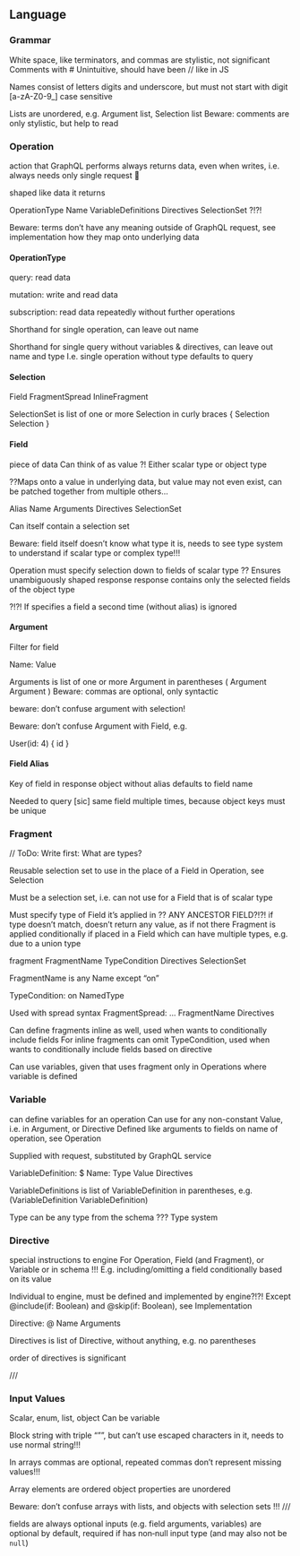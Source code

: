 ## Language

### Grammar

White space, like terminators, and commas are stylistic, not significant
Comments with #
Unintuitive, should have been // like in JS

Names consist of letters digits and underscore, but must not start with digit
[a-zA-Z0-9_]
case sensitive

Lists are unordered, e.g. Argument list, Selection list
Beware: comments are only stylistic, but help to read

### Operation

action that GraphQL performs
always returns data, even when writes, i.e. always needs only single request 🎉

shaped like data it returns

OperationType Name VariableDefinitions Directives SelectionSet ?!?!

Beware: terms don’t have any meaning outside of GraphQL request, see implementation how they map onto underlying data

#### OperationType

query: read data

mutation: write and read data

subscription: read data repeatedly without further operations

Shorthand for single operation, can leave out name

Shorthand for single query without variables & directives, can leave out name and type
I.e. single operation without type defaults to query

#### Selection

Field
FragmentSpread
InlineFragment

SelectionSet is list of one or more Selection in curly braces
{
  Selection
  Selection
}

#### Field

piece of data
Can think of as value ?!
Either scalar type or object type

??Maps onto a value in underlying data, but value may not even exist, can be patched together from multiple others...

Alias Name Arguments Directives SelectionSet

Can itself contain a selection set

Beware: field itself doesn’t know what type it is, needs to see type system to understand if scalar type or complex type!!!

Operation must specify selection down to fields of scalar type
?? Ensures unambiguously shaped response
response contains only the selected fields of the object type

?!?! If specifies a field a second time (without alias) is ignored

#### Argument

Filter for field

Name: Value

Arguments is list of one or more Argument in parentheses ( Argument Argument )
Beware: commas are optional, only syntactic

beware: don’t confuse argument with selection!

Beware: don’t confuse Argument with Field, e.g.

User(id: 4) {
	id
}

#### Field Alias

Key of field in response object
without alias defaults to field name

Needed to query [sic] same field multiple times, because object keys must be unique

### Fragment

// ToDo: Write first: What are types?

Reusable selection set to use in the place of a Field in Operation, see Selection

Must be a selection set, i.e. can not use for a Field that is of scalar type

Must specify type of Field it’s applied in
?? ANY ANCESTOR FIELD?!?!
if type doesn’t match, doesn’t return any value, as if not there
Fragment is applied conditionally if placed in a Field which can have multiple types, e.g. due to a union type

fragment FragmentName TypeCondition Directives SelectionSet

FragmentName is any Name except “on”

TypeCondition: on NamedType

Used with spread syntax
FragmentSpread: ... FragmentName Directives

Can define fragments inline as well, used when wants to conditionally include fields
For inline fragments can omit TypeCondition, used when wants to conditionally include fields based on directive

Can use variables, given that uses fragment only in Operations where variable is defined

### Variable

can define variables for an operation
Can use for any non-constant Value, i.e. in Argument, or Directive
Defined like arguments to fields on name of operation, see Operation

Supplied with request, substituted by GraphQL service

VariableDefinition:
$ Name: Type Value Directives

VariableDefinitions is list of VariableDefinition in parentheses, e.g. (VariableDefinition VariableDefinition)

Type can be any type from the schema ??? Type system

### Directive

special instructions to engine
For Operation, Field (and Fragment), or Variable
  or in schema !!!
E.g. including/omitting a field conditionally based on its value

Individual to engine, must be defined and implemented by engine?!?!
Except @include(if: Boolean) and @skip(if: Boolean), see Implementation

Directive:
@ Name Arguments

Directives is list of Directive, without anything, e.g. no parentheses

order of directives is significant

///
### Input Values

Scalar, enum, list, object
Can be variable

Block string with triple “””, but can’t use escaped characters in it, needs to use normal string!!!

In arrays commas are optional, repeated commas don’t represent missing values!!!

Array elements are ordered
object properties are unordered

Beware: don’t confuse arrays with lists, and objects with selection sets !!!
///

fields are always optional
inputs (e.g. field arguments, variables) are optional by default, required if has non‐null input type (and may also not be `null`)